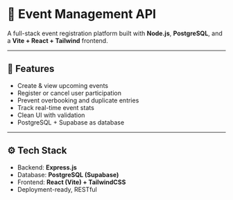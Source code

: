 # 🎉 Event Management API

A full-stack event registration platform built with **Node.js**, **PostgreSQL**, and a **Vite + React + Tailwind** frontend.

---

## 🚀 Features

- Create & view upcoming events
- Register or cancel user participation
- Prevent overbooking and duplicate entries
- Track real-time event stats
- Clean UI with validation
- PostgreSQL + Supabase as database

---

## ⚙️ Tech Stack

- Backend: **Express.js**
- Database: **PostgreSQL (Supabase)**
- Frontend: **React (Vite) + TailwindCSS**
- Deployment-ready, RESTful



 
 
